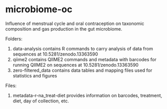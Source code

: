 # microbiome-oc
Influence of menstrual cycle and oral contraception on taxonomic composition and gas production in the gut microbiome.

Folders:
1. data-analysis contains R commands to carry analysis of data from sequences at 10.5281/zenodo.13363590
2. qiime2 contains QIIME2 commands and metadata with barcodes for running QIIME2 on sequences at 10.5281/zenodo.13363590
3. zero-filtered_data contains data tables and mapping files used for statistics and figures

Files:
1. metadata-r-na_treat-diet provides information on barcodes, treatment, diet, day of collection, etc.
